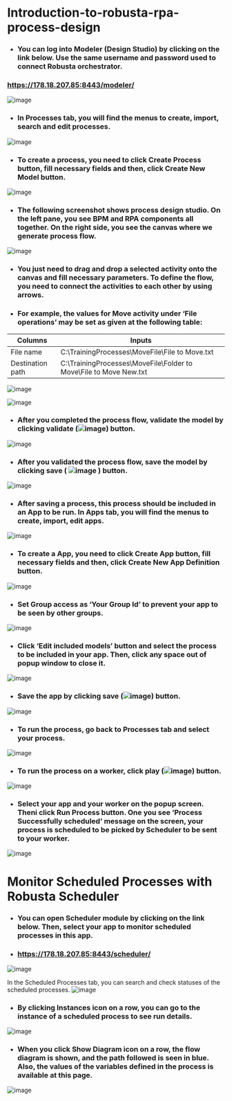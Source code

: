 # Introduction-to-robusta-rpa-process-design

* ### You can log into Modeler (Design Studio) by clicking on the link below. Use the same username and password used to connect Robusta orchestrator.
### https://178.18.207.85:8443/modeler/

![image](https://user-images.githubusercontent.com/87966919/130034214-f82e8e38-e7e7-43bc-a2d5-1257a724db0e.png)

* ### In Processes tab, you will find the menus to create, import, search and edit processes.

![image](https://user-images.githubusercontent.com/87966919/130034243-65d51c0d-62f2-4081-a869-51789cdca7f0.png)
* ### To create a process, you need to click Create Process button, fill necessary fields and then, click Create New Model button.

![image](https://user-images.githubusercontent.com/87966919/130034253-f4eb1687-7cfb-4fe1-a38d-df9a676f9481.png)

* ### The following screenshot shows process design studio. On the left pane, you see BPM and RPA components all together. On the right side, you see the canvas where we generate process flow. 

![image](https://user-images.githubusercontent.com/87966919/130034276-d89ff180-56cb-4c71-bb00-fa555a06447c.png)

* ### You just need to drag and drop a selected activity onto the canvas and fill necessary parameters. To define the flow, you need to connect the activities to each other by using arrows.

* ### For example, the values for Move activity under ‘File operations’ may be set as given at the following table:
| Columns  | Inputs |
| ------------- | ------------- |
|File name|	C:\TrainingProcesses\MoveFile\File to Move.txt|
|Destination path|	C:\TrainingProcesses\MoveFile\Folder to Move\File to Move New.txt|

![image](https://user-images.githubusercontent.com/87966919/130034332-e6b1fbcb-6ba6-49d7-8f4a-23aba18ecaba.png)

![image](https://user-images.githubusercontent.com/87966919/130034351-3747c182-0c18-4e85-ba58-ed0d95077ffd.png)
* ### After you completed the process flow, validate the model by clicking validate (![image](https://user-images.githubusercontent.com/87966919/130036145-964ddf78-cd11-4b75-9797-6b73926fa24e.png))  button. 
![image](https://user-images.githubusercontent.com/87966919/130034362-6cb04634-fd27-48da-a64d-e8044e1ef489.png)
* ### After you validated the process flow, save the model by clicking save ( ![image](https://user-images.githubusercontent.com/87966919/130034390-5c30a0f9-028a-408d-b099-056254352df1.png) ) button. 


![image](https://user-images.githubusercontent.com/87966919/130034405-31e38920-c632-4787-a47a-8c49ccae8edf.png)

* ### After saving a process, this process should be included in an App to be run. In Apps tab, you will find the menus to create, import, edit apps.

![image](https://user-images.githubusercontent.com/87966919/130034420-f18b0c2a-8e3c-466b-adda-3d7401fa0648.png)

* ### To create a App, you need to click Create App button, fill necessary fields and then, click Create New App Definition button.
![image](https://user-images.githubusercontent.com/87966919/130034454-19e06615-0681-4016-82f9-d4d463eb4618.png)
* ### Set Group access as ‘Your Group Id’ to prevent your app to be seen by other groups.

![image](https://user-images.githubusercontent.com/87966919/130034484-5b675ec1-247a-4f89-b29c-8292d8fcc3da.png)

* ### Click ‘Edit included models’ button and select the process to be included in your app. Then, click any space out of popup window to close it.

![image](https://user-images.githubusercontent.com/87966919/130034510-b873509e-bf33-4427-b093-778e2edf8a23.png)


* ### Save the app by clicking save (![image](https://user-images.githubusercontent.com/87966919/130034532-410cc1ef-d056-4262-a174-20dbc3f255b1.png)) button. 

![image](https://user-images.githubusercontent.com/87966919/130034548-98b64ed5-03c4-4305-9604-2e7d766fee36.png)

* ### To run the process, go back to Processes tab and select your process.

![image](https://user-images.githubusercontent.com/87966919/130034580-a9d08605-f61e-44e4-b20b-405b67929de3.png)

* ### To run the process on a worker, click play (![image](https://user-images.githubusercontent.com/87966919/130034596-c78e54b4-50cf-4b4d-9edb-e5eb8df80209.png)) button.


![image](https://user-images.githubusercontent.com/87966919/130034613-295b6a04-c5a8-4712-b04e-a0073beede89.png)


* ### Select your app and your worker on the popup screen. Theni click Run Process button. One you see ‘Process Successfully scheduled’ message on the screen, your process is scheduled to be picked by Scheduler to be sent to your worker.

![image](https://user-images.githubusercontent.com/87966919/130034633-a36005d8-9e55-4cbf-b252-bc21167c4f3f.png)

# Monitor Scheduled Processes with Robusta Scheduler

* ### You can open Scheduler module by clicking on the link below. Then, select your app to monitor scheduled processes in this app.

* ### https://178.18.207.85:8443/scheduler/

![image](https://user-images.githubusercontent.com/87966919/130034700-d0676c33-16c3-4a7b-bcd3-0462ad3b0380.png)

In the Scheduled Processes tab, you can search and check statuses of the scheduled processes. 
![image](https://user-images.githubusercontent.com/87966919/130034732-95436a38-6074-4fe0-a928-15e59c3f5e09.png)

* ### By clicking Instances icon on a row, you can go to the instance of a scheduled process to see run details.  

![image](https://user-images.githubusercontent.com/87966919/130034757-1a49cac6-3df3-493e-86d1-1bf5b02272c9.png)
* ### When you click Show Diagram icon on a row, the flow diagram is shown, and the path followed is seen in blue. Also, the values of the variables defined in the process is available at this page.	

![image](https://user-images.githubusercontent.com/87966919/130034772-34ed5277-c4d1-49a6-a2c1-d677dfa58cfd.png)



